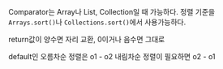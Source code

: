 Comparator는 Array나 List, Collection일 때 가능하다.
정렬 기준을 `Arrays.sort()`나 `Collections.sort()`에서 사용가능하다.

return값이 양수면 자리 교환, 0이거나 음수면 그대로

default인 오름차순 정렬은 o1 - o2
내림차순 정렬이 필요하면 o2 - o1